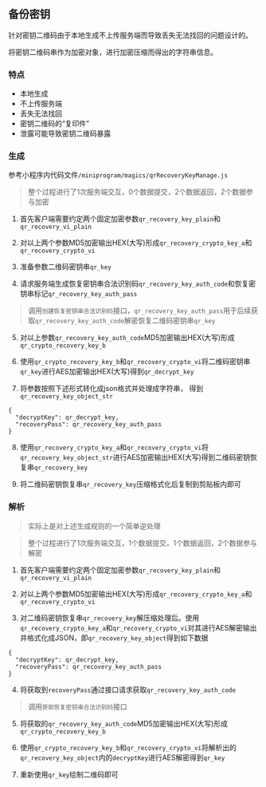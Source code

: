 ## 备份密钥

针对密钥二维码由于本地生成不上传服务端而导致丢失无法找回的问题设计的。

将密钥二维码串作为加密对象，进行加密压缩而得出的字符串信息。


### 特点

* 本地生成
* 不上传服务端
* 丢失无法找回
* 密钥二维码的“复印件”
* 泄露可能导致密钥二维码暴露

### 生成

参考小程序内代码文件`/miniprogram/magics/qrRecoveryKeyManage.js`

> 整个过程进行了1次服务端交互，0个数据提交，2个数据返回，2个数据参与加密

1. 首先客户端需要约定两个固定加密参数`qr_recovery_key_plain`和`qr_recovery_vi_plain`

2. 对以上两个参数MD5加密输出HEX(大写)形成`qr_recovery_crypto_key_a`和`qr_recovery_crypto_vi`

3. 准备参数二维码密钥串`qr_key`

4. 请求服务端生成恢复密钥串合法识别码`qr_recovery_key_auth_code`和恢复密钥串标记`qr_recovery_key_auth_pass`

> 调用`创建恢复密钥串合法识别码`接口，`qr_recovery_key_auth_pass`用于后续获取`qr_recovery_key_auth_code`解密恢复二维码密钥串`qr_key`

5. 对以上参数`qr_recovery_key_auth_code`MD5加密输出HEX(大写)形成`qr_crypto_recovery_key_b`

6. 使用`qr_crypto_recovery_key_b`和`qr_recovery_crypto_vi`将二维码密钥串`qr_key`进行AES加密输出HEX(大写)得到`qr_decrypt_key`

7. 将参数按照下述形式转化成json格式并处理成字符串， 得到`qr_recovery_key_object_str`

```
{
  "decryptKey": qr_decrypt_key,
  "recoveryPass": qr_recovery_key_auth_pass
}
```

8. 使用`qr_recovery_crypto_key_a`和`qr_recovery_crypto_vi`将`qr_recovery_key_object_str`进行AES加密输出HEX(大写)得到二维码密钥恢复串`qr_recovery_key`

9. 将二维码密钥恢复串`qr_recovery_key`压缩格式化后复制到剪贴板内即可


### 解析


> 实际上是对上述生成规则的一个简单逆处理

> 整个过程进行了1次服务端交互，1个数据提交，1个数据返回，2个数据参与解密

1. 首先客户端需要约定两个固定加密参数`qr_recovery_key_plain`和`qr_recovery_vi_plain`

2. 对以上两个参数MD5加密输出HEX(大写)形成`qr_recovery_crypto_key_a`和`qr_recovery_crypto_vi`

3. 对二维码密钥恢复串`qr_recovery_key`解压缩处理后。使用`qr_recovery_crypto_key_a`和`qr_recovery_crypto_vi`对其进行AES解密输出并格式化成JSON，即`qr_recovery_key_object`得到如下数据

```
{
  "decryptKey": qr_decrypt_key,
  "recoveryPass": qr_recovery_key_auth_pass
}
```

4. 将获取到`recoveryPass`通过接口请求获取`qr_recovery_key_auth_code`

> 调用`获取恢复密钥串合法识别码`接口

5. 将获取的`qr_recovery_key_auth_code`MD5加密输出HEX(大写)形成`qr_crypto_recovery_key_b`

6. 使用`qr_crypto_recovery_key_b`和`qr_recovery_crypto_vi`将解析出的`qr_recovery_key_object`内的`decryptKey`进行AES解密得到`qr_key`

7. 重新使用`qr_key`绘制二维码即可

